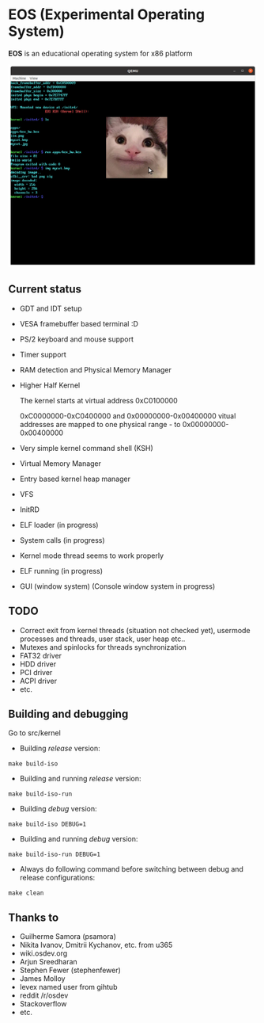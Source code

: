 # EOS (Experimental Operating System)

**EOS** is an educational operating system for x86 platform

![Screenshot](https://raw.githubusercontent.com/rgimad/EOS/master/screenshots/screenshot1.png "Screenshot")

## Current status

- GDT and IDT setup
- VESA framebuffer based terminal :D
- PS/2 keyboard and mouse support
- Timer support
- RAM detection and Physical Memory Manager
- Higher Half Kernel

  The kernel starts at virtual address 0xC0100000

  0xC0000000-0xC0400000 and 0x00000000-0x00400000 vitual addresses are mapped to one physical range - to 0x00000000-0x00400000
- Very simple kernel command shell (KSH)
- Virtual Memory Manager
- Entry based kernel heap manager
- VFS
- InitRD
- ELF loader (in progress)
- System calls (in progress)
- Kernel mode thread seems to work properly
- ELF running (in progress)
- GUI (window system) (Console window system in progress)

## TODO

- Correct exit from kernel threads (situation not checked yet), usermode processes and threads, user stack, user heap etc..
- Mutexes and spinlocks for threads synchronization
- FAT32 driver
- HDD driver
- PCI driver
- ACPI driver
- etc.

## Building and debugging
Go to src/kernel

- Building *release* version:

```Shell
make build-iso
```

- Building and running *release* version:

```Shell
make build-iso-run
```

- Building *debug* version:

```Shell
make build-iso DEBUG=1
```

- Building and running *debug* version:

```Shell
make build-iso-run DEBUG=1
```

- Always do following command before switching between debug and release configurations:

```Shell
make clean
```

## Thanks to

- Guilherme Samora (psamora)
- Nikita Ivanov, Dmitrii Kychanov, etc. from u365
- wiki.osdev.org
- Arjun Sreedharan
- Stephen Fewer (stephenfewer)
- James Molloy
- levex named user from gihtub
- reddit /r/osdev
- Stackoverflow
- etc.
